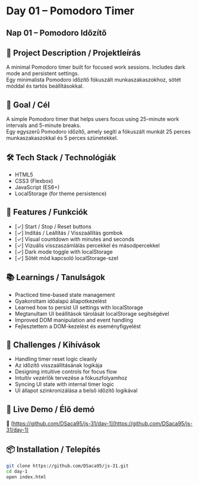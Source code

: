 # Day 01 – Pomodoro Timer  
## Nap 01 – Pomodoro Időzítő

## 📄 Project Description / Projektleírás  
A minimal Pomodoro timer built for focused work sessions. Includes dark mode and persistent settings.  
Egy minimalista Pomodoro időzítő fókuszált munkaszakaszokhoz, sötét móddal és tartós beállításokkal.

## 🧠 Goal / Cél
A simple Pomodoro timer that helps users focus using 25-minute work intervals and 5-minute breaks.  
Egy egyszerű Pomodoro időzítő, amely segíti a fókuszált munkát 25 perces munkaszakaszokkal és 5 perces szünetekkel.

## 🛠️ Tech Stack / Technológiák
- HTML5
- CSS3 (Flexbox)
- JavaScript (ES6+)
- LocalStorage (for theme persistence)

## 🎯 Features / Funkciók
- [✓] Start / Stop / Reset buttons  
- [✓] Indítás / Leállítás / Visszaállítás gombok  
- [✓] Visual countdown with minutes and seconds  
- [✓] Vizuális visszaszámlálás percekkel és másodpercekkel  
- [✓] Dark mode toggle with localStorage  
- [✓] Sötét mód kapcsoló localStorage-szel

## 📚 Learnings / Tanulságok  
- Practiced time-based state management  
- Gyakoroltam időalapú állapotkezelést  
- Learned how to persist UI settings with localStorage  
- Megtanultam UI beállítások tárolását localStorage segítségével  
- Improved DOM manipulation and event handling  
- Fejlesztettem a DOM-kezelést és eseményfigyelést

## 🧩 Challenges / Kihívások  
- Handling timer reset logic cleanly  
- Az időzítő visszaállításának logikája  
- Designing intuitive controls for focus flow  
- Intuitív vezérlők tervezése a fókuszfolyamhoz  
- Syncing UI state with internal timer logic  
- UI állapot szinkronizálása a belső időzítő logikával

## 🚀 Live Demo / Élő demó
🔗 [https://github.com/DSaca95/js-31/day-1](https://github.com/DSaca95/js-31/day-1)

## 📦 Installation / Telepítés
```bash
git clone https://github.com/DSaca95/js-31.git
cd day-1
open index.html